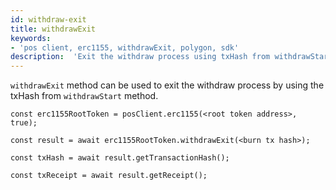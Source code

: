 ```yaml
---
id: withdraw-exit
title: withdrawExit
keywords: 
- 'pos client, erc1155, withdrawExit, polygon, sdk'
description:  'Exit the withdraw process using txHash from withdrawStart.'
---
```


`withdrawExit` method can be used to exit the withdraw process by using the txHash from `withdrawStart` method.

```
const erc1155RootToken = posClient.erc1155(<root token address>, true);

const result = await erc1155RootToken.withdrawExit(<burn tx hash>);

const txHash = await result.getTransactionHash();

const txReceipt = await result.getReceipt();

```
